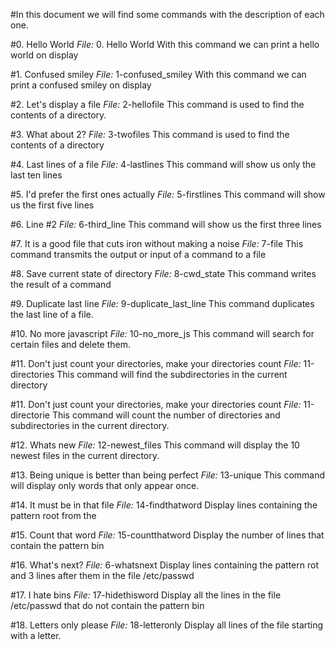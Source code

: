#In this document we will find some commands with the description of each one.

#0. Hello World
*File:* 0. Hello World
With this command we can print a hello world on display

#1. Confused smiley
*File:* 1-confused_smiley
With this command we can print a confused smiley on display

#2. Let's display a file
*File:* 2-hellofile
This command is used to find the contents of a directory.

#3. What about 2?
*File:*  3-twofiles
This command is used to find the contents of a directory

#4. Last lines of a file
*File:* 4-lastlines 
This command will show us only the last ten lines

#5. I'd prefer the first ones actually
*File:*  5-firstlines
This command will show us the first five lines

#6. Line #2
*File:* 6-third_line
This command will show us the first three lines

#7. It is a good file that cuts iron without making a noise
*File:* 7-file
This command transmits the output or input of a command to a file

#8. Save current state of directory
*File:*  8-cwd_state
This command writes the result of a command

#9. Duplicate last line
*File:* 9-duplicate_last_line
This command duplicates the last line of a file.

#10. No more javascript
*File:* 10-no_more_js
This command will search for certain files and delete them.

#11. Don't just count your directories, make your directories count
*File:* 11-directories
This command will find the subdirectories in the current directory

#11. Don't just count your directories, make your directories count
*File:* 11-directorie
This command will count the number of directories and subdirectories in the current directory.

#12. Whats new
*File:* 12-newest_files
This command will display the 10 newest files in the current directory.

#13. Being unique is better than being perfect
*File:* 13-unique
This command will display only words that only appear once.

#14. It must be in that file
*File:* 14-findthatword
Display lines containing the pattern root from the

#15. Count that word
*File:*  15-countthatword
Display the number of lines that contain the pattern bin

#16. What's next?
*File:* 6-whatsnext
Display lines containing the pattern rot and 3 lines after them in the file /etc/passwd

#17. I hate bins
*File:* 17-hidethisword
Display all the lines in the file /etc/passwd that do not contain the pattern bin

#18. Letters only please
*File:* 18-letteronly
Display all lines of the file starting with a letter.
